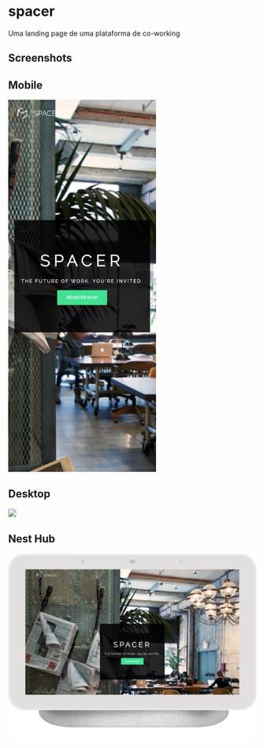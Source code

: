 # spacer

Uma landing page de uma plataforma de co-working

## Screenshots

## Mobile

<img src="./assets/screenshots/mobile.png" width="300px" heigth="300px">

## Desktop

<img src="./assets/screenshots/Desktop.png"  width="1920px" heigth="1080px">

## Nest Hub

<img src="./assets/screenshots/NestHub.png" width="1024px" heigth="600px">
